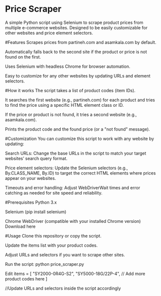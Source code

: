 # Price Scraper
A simple Python script using Selenium to scrape product prices from multiple e-commerce websites.
Designed to be easily customizable for other websites and price element selectors.

#Features
Scrapes prices from partineh.com and asamkala.com by default.

Automatically falls back to the second site if the product or price is not found on the first.

Uses Selenium with headless Chrome for browser automation.

Easy to customize for any other websites by updating URLs and element selectors.

#How it works
The script takes a list of product codes (item IDs).

It searches the first website (e.g., partineh.com) for each product and tries to find the price using a specific HTML element class or ID.

If the price or product is not found, it tries a second website (e.g., asamkala.com).

Prints the product code and the found price (or a "not found" message).

#Customization
You can customize this script to work with any website by updating:

Search URLs: Change the base URLs in the script to match your target websites’ search query format.

Price element selectors: Update the Selenium selectors (e.g., By.CLASS_NAME, By.ID) to target the correct HTML elements where prices appear on your websites.

Timeouts and error handling: Adjust WebDriverWait times and error catching as needed for site speed and reliability.

#Prerequisites
Python 3.x

Selenium (pip install selenium)

Chrome WebDriver (compatible with your installed Chrome version)
Download here

#Usage
Clone this repository or copy the script.

Update the items list with your product codes.

Adjust URLs and selectors if you want to scrape other sites.

Run the script:
python price_scraper.py

Edit
items = [
    "SY2000-0R4G-S2",
    "SY5000-18G/22P-4",
    // Add more product codes here
]

//Update URLs and selectors inside the script accordingly
